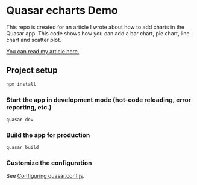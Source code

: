 # Quasar echarts Demo

This repo is created for an article I wrote about how to add charts in the Quasar app. This code shows how you can add a bar chart, pie chart, line chart and scatter plot.

[You can read my article here.](https://quasar.dev/quasar-cli/quasar-conf-js)

## Project setup
```bash
npm install
```

### Start the app in development mode (hot-code reloading, error reporting, etc.)
```bash
quasar dev
```


### Build the app for production
```bash
quasar build
```

### Customize the configuration
See [Configuring quasar.conf.js](https://quasar.dev/quasar-cli/quasar-conf-js).

